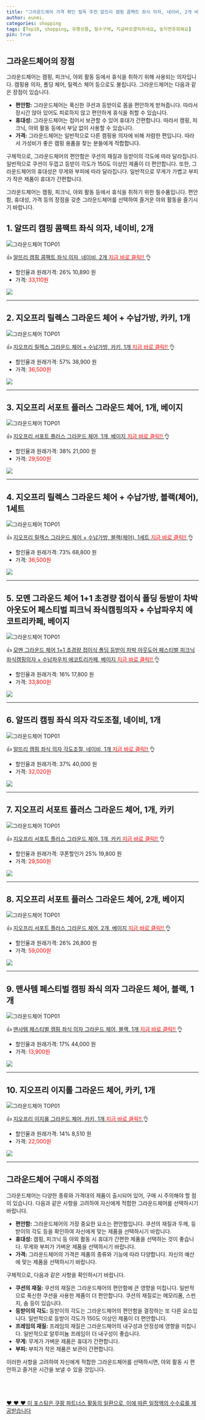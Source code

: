 ```yaml
---
title: "그라운드체어 가격 확인 필독 추천 알뜨리 캠핑 콤팩트 좌식 의자, 네이비, 2개 비교 장점 구매가이드"
author: eunmi.
categories: shopping
tags: [Top10, shopping, 유행상품, 필수구매, 지금바로클릭하세요, 놓치면후회해요]
pin: true
---
```

## 그라운드체어의 장점

그라운드체어는 캠핑, 피크닉, 야외 활동 등에서 휴식을 취하기 위해 사용되는 의자입니다. 캠핑용 의자, 폴딩 체어, 릴렉스 체어 등으로도 불립니다. 그라운드체어는 다음과 같은 장점이 있습니다.

* **편안함:** 그라운드체어는 푹신한 쿠션과 등받이로 몸을 편안하게 받쳐줍니다. 따라서 장시간 앉아 있어도 피로하지 않고 편안하게 휴식을 취할 수 있습니다.
* **휴대성:** 그라운드체어는 접어서 보관할 수 있어 휴대가 간편합니다. 따라서 캠핑, 피크닉, 야외 활동 등에서 부담 없이 사용할 수 있습니다.
* **가격:** 그라운드체어는 일반적으로 다른 캠핑용 의자에 비해 저렴한 편입니다. 따라서 가성비가 좋은 캠핑 용품을 찾는 분들에게 적합합니다.

구체적으로, 그라운드체어의 편안함은 쿠션의 재질과 등받이의 각도에 따라 달라집니다. 일반적으로 쿠션이 두껍고 등받이 각도가 150도 이상인 제품이 더 편안합니다. 또한, 그라운드체어의 휴대성은 무게와 부피에 따라 달라집니다. 일반적으로 무게가 가볍고 부피가 작은 제품이 휴대가 간편합니다.

그라운드체어는 캠핑, 피크닉, 야외 활동 등에서 휴식을 취하기 위한 필수품입니다. 편안함, 휴대성, 가격 등의 장점을 갖춘 그라운드체어를 선택하여 즐거운 야외 활동을 즐기시기 바랍니다.

   

## 1. 알뜨리 캠핑 콤팩트 좌식 의자, 네이비, 2개

![그라운드체어 TOP01](https://thumbnail8.coupangcdn.com/thumbnails/remote/230x230ex/image/retail/images/2020/06/08/20/8/9a03fbf3-4227-4a4c-aadf-abf71589429d.jpg)


👍 [알뜨리 캠핑 콤팩트 좌식 의자, 네이비, 2개 <font color=red> 지금 바로 클릭!! </font> ](https://link.coupang.com/re/AFFSDP?lptag=AF3617701&subid=GithubCoopas&pageKey=1703943399&traceid=V0-153&itemId=2899697032&vendorItemId=70888664636) 👌 


- 할인율과 원래가격: 26%  10,890   원
- 가격: <span style='color:red'>33,110원</span>

[![](/discount_price.png)](https://link.coupang.com/re/AFFSDP?lptag=AF3617701&subid=GithubCoopas&pageKey=1703943399&traceid=V0-153&itemId=2899697032&vendorItemId=70888664636)

---


   

## 2. 지오프리 릴렉스 그라운드 체어 + 수납가방, 카키, 1개

![그라운드체어 TOP01](https://thumbnail10.coupangcdn.com/thumbnails/remote/230x230ex/image/retail/images/2022/09/26/18/7/ec3b857b-674a-43f2-8755-a0865285a03b.jpg)


👍 [지오프리 릴렉스 그라운드 체어 + 수납가방, 카키, 1개 <font color=red> 지금 바로 클릭!! </font> ](https://link.coupang.com/re/AFFSDP?lptag=AF3617701&subid=GithubCoopas&pageKey=6807608660&traceid=V0-153&itemId=16061262388&vendorItemId=83264525655) 👌 


- 할인율과 원래가격: 57%  38,900   원
- 가격: <span style='color:red'>36,500원</span>

[![](/discount_price.png)](https://link.coupang.com/re/AFFSDP?lptag=AF3617701&subid=GithubCoopas&pageKey=6807608660&traceid=V0-153&itemId=16061262388&vendorItemId=83264525655)

---


   

## 3. 지오프리 서포트 플러스 그라운드 체어, 1개, 베이지

![그라운드체어 TOP01](https://thumbnail7.coupangcdn.com/thumbnails/remote/230x230ex/image/retail/images/2022/12/08/16/4/8c8a4e46-408d-4595-adf2-35a792d67352.jpg)


👍 [지오프리 서포트 플러스 그라운드 체어, 1개, 베이지 <font color=red> 지금 바로 클릭!! </font> ](https://link.coupang.com/re/AFFSDP?lptag=AF3617701&subid=GithubCoopas&pageKey=7558825811&traceid=V0-153&itemId=19909365784&vendorItemId=84219061814) 👌 


- 할인율과 원래가격: 38%  21,000   원
- 가격: <span style='color:red'>29,500원</span>

[![](/discount_price.png)](https://link.coupang.com/re/AFFSDP?lptag=AF3617701&subid=GithubCoopas&pageKey=7558825811&traceid=V0-153&itemId=19909365784&vendorItemId=84219061814)

---


   

## 4. 지오프리 릴렉스 그라운드 체어 + 수납가방, 블랙(체어), 1세트

![그라운드체어 TOP01](https://thumbnail8.coupangcdn.com/thumbnails/remote/230x230ex/image/retail/images/4266487852839635-2414ae0b-e2bc-4fcf-aa52-18afda52695a.jpg)


👍 [지오프리 릴렉스 그라운드 체어 + 수납가방, 블랙(체어), 1세트 <font color=red> 지금 바로 클릭!! </font> ](https://link.coupang.com/re/AFFSDP?lptag=AF3617701&subid=GithubCoopas&pageKey=6807608660&traceid=V0-153&itemId=15998232863&vendorItemId=81865334478) 👌 


- 할인율과 원래가격: 73%  68,800   원
- 가격: <span style='color:red'>36,500원</span>

[![](/discount_price.png)](https://link.coupang.com/re/AFFSDP?lptag=AF3617701&subid=GithubCoopas&pageKey=6807608660&traceid=V0-153&itemId=15998232863&vendorItemId=81865334478)

---


   

## 5. 모멘 그라운드 체어 1+1 초경량 접이식 폴딩 등받이 차박 아웃도어 페스티벌 피크닉 좌식캠핑의자 + 수납파우치 에코트리카페, 베이지

![그라운드체어 TOP01](https://thumbnail10.coupangcdn.com/thumbnails/remote/230x230ex/image/vendor_inventory/fb01/91d410a29bc98571be02ec429664f41ac53f1581d158420900b2728b0343.jpg)


👍 [모멘 그라운드 체어 1+1 초경량 접이식 폴딩 등받이 차박 아웃도어 페스티벌 피크닉 좌식캠핑의자 + 수납파우치 에코트리카페, 베이지 <font color=red> 지금 바로 클릭!! </font> ](https://link.coupang.com/re/AFFSDP?lptag=AF3617701&subid=GithubCoopas&pageKey=7614375589&traceid=V0-153&itemId=20173780872&vendorItemId=87186348255) 👌 


- 할인율과 원래가격: 16%  17,800   원
- 가격: <span style='color:red'>33,800원</span>

[![](/discount_price.png)](https://link.coupang.com/re/AFFSDP?lptag=AF3617701&subid=GithubCoopas&pageKey=7614375589&traceid=V0-153&itemId=20173780872&vendorItemId=87186348255)

---


   

## 6. 알뜨리 캠핑 좌식 의자 각도조절, 네이비, 1개

![그라운드체어 TOP01](https://thumbnail8.coupangcdn.com/thumbnails/remote/230x230ex/image/retail/images/2020/05/26/13/1/0a1c1229-6057-4bdf-9a0f-3194c2840843.jpg)


👍 [알뜨리 캠핑 좌식 의자 각도조절, 네이비, 1개 <font color=red> 지금 바로 클릭!! </font> ](https://link.coupang.com/re/AFFSDP?lptag=AF3617701&subid=GithubCoopas&pageKey=1648952405&traceid=V0-153&itemId=2809608097&vendorItemId=70799167137) 👌 


- 할인율과 원래가격: 37%  40,000   원
- 가격: <span style='color:red'>32,020원</span>

[![](/discount_price.png)](https://link.coupang.com/re/AFFSDP?lptag=AF3617701&subid=GithubCoopas&pageKey=1648952405&traceid=V0-153&itemId=2809608097&vendorItemId=70799167137)

---


   

## 7. 지오프리 서포트 플러스 그라운드 체어, 1개, 카키

![그라운드체어 TOP01](https://thumbnail8.coupangcdn.com/thumbnails/remote/230x230ex/image/retail/images/2022/12/08/16/1/8e0be948-738c-4fa8-b8ec-c748bef35d0d.jpg)


👍 [지오프리 서포트 플러스 그라운드 체어, 1개, 카키 <font color=red> 지금 바로 클릭!! </font> ](https://link.coupang.com/re/AFFSDP?lptag=AF3617701&subid=GithubCoopas&pageKey=7558825811&traceid=V0-153&itemId=19909373356&vendorItemId=84219061799) 👌 


- 할인율과 원래가격: 쿠폰할인가 25%  19,800   원
- 가격: <span style='color:red'>29,500원</span>

[![](/discount_price.png)](https://link.coupang.com/re/AFFSDP?lptag=AF3617701&subid=GithubCoopas&pageKey=7558825811&traceid=V0-153&itemId=19909373356&vendorItemId=84219061799)

---


   

## 8. 지오프리 서포트 플러스 그라운드 체어, 2개, 베이지

![그라운드체어 TOP01](https://thumbnail6.coupangcdn.com/thumbnails/remote/230x230ex/image/retail/images/656157394318520-69a33941-c9f7-4430-8f85-b15c68c76eb3.jpg)


👍 [지오프리 서포트 플러스 그라운드 체어, 2개, 베이지 <font color=red> 지금 바로 클릭!! </font> ](https://link.coupang.com/re/AFFSDP?lptag=AF3617701&subid=GithubCoopas&pageKey=7558825811&traceid=V0-153&itemId=19537497516&vendorItemId=86645839219) 👌 


- 할인율과 원래가격: 26%  26,800   원
- 가격: <span style='color:red'>59,000원</span>

[![](/discount_price.png)](https://link.coupang.com/re/AFFSDP?lptag=AF3617701&subid=GithubCoopas&pageKey=7558825811&traceid=V0-153&itemId=19537497516&vendorItemId=86645839219)

---


   

## 9. 맨사템 페스티벌 캠핑 좌식 의자 그라운드 체어, 블랙, 1개

![그라운드체어 TOP01](https://thumbnail8.coupangcdn.com/thumbnails/remote/230x230ex/image/vendor_inventory/971a/c4115d62bcdc5855b8027c2a9c3ecdca04df8cd2898e866ca98f57f9031d.jpg)


👍 [맨사템 페스티벌 캠핑 좌식 의자 그라운드 체어, 블랙, 1개 <font color=red> 지금 바로 클릭!! </font> ](https://link.coupang.com/re/AFFSDP?lptag=AF3617701&subid=GithubCoopas&pageKey=7611272750&traceid=V0-153&itemId=20223612346&vendorItemId=87237928014) 👌 


- 할인율과 원래가격: 17%  44,000   원
- 가격: <span style='color:red'>13,900원</span>

[![](/discount_price.png)](https://link.coupang.com/re/AFFSDP?lptag=AF3617701&subid=GithubCoopas&pageKey=7611272750&traceid=V0-153&itemId=20223612346&vendorItemId=87237928014)

---


   

## 10. 지오프리 이지롤 그라운드 체어, 카키, 1개

![그라운드체어 TOP01](https://thumbnail6.coupangcdn.com/thumbnails/remote/230x230ex/image/retail/images/2023/03/15/9/3/fc3a5d0d-0632-4fb5-bcec-8c0ac2adc3ec.jpg)


👍 [지오프리 이지롤 그라운드 체어, 카키, 1개 <font color=red> 지금 바로 클릭!! </font> ](https://link.coupang.com/re/AFFSDP?lptag=AF3617701&subid=GithubCoopas&pageKey=7198333431&traceid=V0-153&itemId=18189543612&vendorItemId=85338345585) 👌 


- 할인율과 원래가격: 14%  8,510   원
- 가격: <span style='color:red'>22,000원</span>

[![](/discount_price.png)](https://link.coupang.com/re/AFFSDP?lptag=AF3617701&subid=GithubCoopas&pageKey=7198333431&traceid=V0-153&itemId=18189543612&vendorItemId=85338345585)

---
## 그라운드체어 구매시 주의점

그라운드체어는 다양한 종류와 가격대의 제품이 출시되어 있어, 구매 시 주의해야 할 점이 있습니다. 다음과 같은 사항을 고려하여 자신에게 적합한 그라운드체어를 선택하시기 바랍니다.

* ****편안함**:** 그라운드체어의 가장 중요한 요소는 편안함입니다. 쿠션의 재질과 두께, 등받이의 각도 등을 확인하여 자신에게 맞는 제품을 선택하시기 바랍니다.
* ****휴대성**:** 캠핑, 피크닉 등 야외 활동 시 휴대가 간편한 제품을 선택하는 것이 좋습니다. 무게와 부피가 가벼운 제품을 선택하시기 바랍니다.
* ****가격**:** 그라운드체어의 가격은 제품의 종류와 기능에 따라 다양합니다. 자신의 예산에 맞는 제품을 선택하시기 바랍니다.

구체적으로, 다음과 같은 사항을 확인하시기 바랍니다.

* **쿠션의 재질:** 쿠션의 재질은 그라운드체어의 편안함에 큰 영향을 미칩니다. 일반적으로 푹신한 쿠션을 사용한 제품이 더 편안합니다. 쿠션의 재질로는 메모리폼, 스펀지, 솜 등이 있습니다.
* **등받이의 각도:** 등받이의 각도는 그라운드체어의 편안함을 결정하는 또 다른 요소입니다. 일반적으로 등받이 각도가 150도 이상인 제품이 더 편안합니다.
* **프레임의 재질:** 프레임의 재질은 그라운드체어의 내구성과 안정성에 영향을 미칩니다. 일반적으로 알루미늄 프레임이 더 내구성이 좋습니다.
* **무게:** 무게가 가벼운 제품은 휴대가 간편합니다.
* **부피:** 부피가 작은 제품은 보관이 간편합니다.

이러한 사항을 고려하여 자신에게 적합한 그라운드체어를 선택하시면, 야외 활동 시 편안하고 즐거운 시간을 보낼 수 있을 것입니다.<br><br><br><br><br> [ ❤ ❤ ❤ 이 포스팅은 쿠팡 파트너스 활동의 일환으로, 이에 따른 일정액의 수수료를 제공받습니다](https://link.coupang.com/a/bcEFyh)